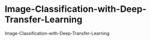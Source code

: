 # Image-Classification-with-Deep-Transfer-Learning
Image-Classification-with-Deep-Transfer-Learning
